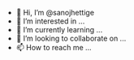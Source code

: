 - 👋 Hi, I’m @sanojhettige
- 👀 I’m interested in ...
- 🌱 I’m currently learning ...
- 💞️ I’m looking to collaborate on ...
- 📫 How to reach me ...

<!---
sanojhettige/sanojhettige is a ✨ special ✨ repository because its `README.md` (this file) appears on your GitHub profile.
You can click the Preview link to take a look at your changes.
--->
